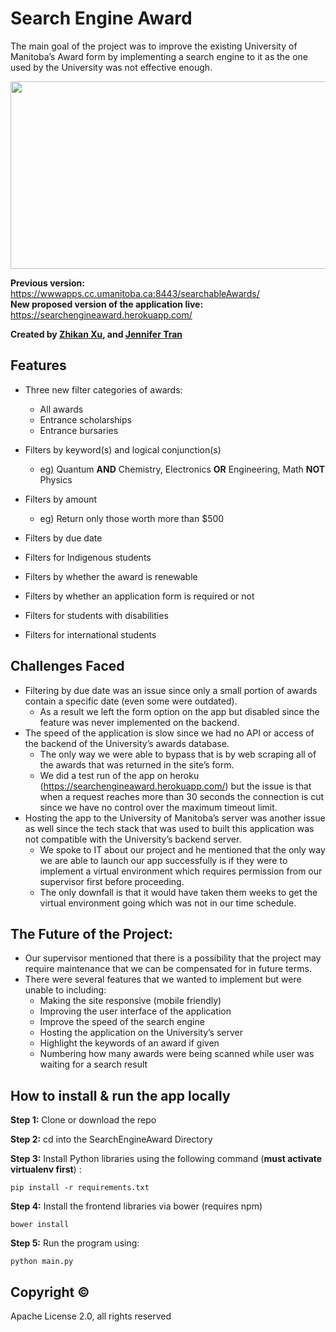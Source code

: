 # Search Engine Award

The main goal of the project was to improve the existing University of Manitoba’s Award form by implementing a search engine to it as the one used by the University was not effective enough.

<img src="https://raw.githubusercontent.com/SearchEngineAward/master/static/screenshot.png" width="600px" height="300px">
<br>

**Previous version:** https://wwwapps.cc.umanitoba.ca:8443/searchableAwards/ <br>
**New proposed version of the application live:** https://searchengineaward.herokuapp.com/

**Created by [Zhikan Xu](https://github.com/Jason-xu96), and [Jennifer Tran](https://github.com/jennifertran)**

## Features
* Three new filter categories of awards:
  * All awards	
  * Entrance scholarships
  * Entrance bursaries 
  
* Filters by keyword(s) and logical conjunction(s)
  * eg) Quantum **AND** Chemistry, Electronics **OR** Engineering, Math **NOT** Physics
  
* Filters by amount
  * eg) Return only those worth more than $500
  
* Filters by due date

* Filters for Indigenous students

* Filters by whether the award is renewable

* Filters by whether an application form is required or not

* Filters for students with disabilities
* Filters for international students

## Challenges Faced
* Filtering by due date was an issue since only a small portion of awards contain a specific date (even some were outdated). 
  * As a result we left the form option on the app but disabled since the feature was never implemented on the backend.
* The speed of the application is slow since we had no API or access of the backend of the University’s awards database.
  * The only way we were able to bypass that is by web scraping all of the awards that was returned in the site’s form.
  * We did a test run of the app on heroku (https://searchengineaward.herokuapp.com/) but the issue is that when a request reaches more than 30 seconds the connection is cut since we have no control over the maximum timeout limit.
* Hosting the app to the University of Manitoba’s server was another issue as well since the tech stack that was used to built this application was not compatible with the University’s backend server. 
  * We spoke to IT about our project and he mentioned that the only way we are able to launch our app successfully is if they were to implement a virtual environment which requires permission from our supervisor first before proceeding. 
  * The only downfall is that it would have taken them weeks to get the virtual environment going which was not in our time schedule.

## The Future of the Project:
* Our supervisor mentioned that there is a possibility that the project may require maintenance that we can be compensated for in future terms.
* There were several features that we wanted to implement but were unable to including:
  * Making the site responsive (mobile friendly)
  * Improving the user interface of the application
  * Improve the speed of the search engine 
  * Hosting the application on the University’s server
  * Highlight the keywords of an award if given
  * Numbering how many awards were being scanned while user was waiting for a search result

## How to install & run the app locally

**Step 1:** Clone or download the repo 

**Step 2:** cd into the SearchEngineAward Directory

**Step 3:**  Install Python libraries using the following command (**must activate virtualenv first**) :

~~~
pip install -r requirements.txt
~~~

**Step 4:** Install the frontend libraries via bower (requires npm)

~~~
bower install
~~~

**Step 5:** Run the program using:

~~~
python main.py
~~~

## Copyright ©

Apache License 2.0, all rights reserved